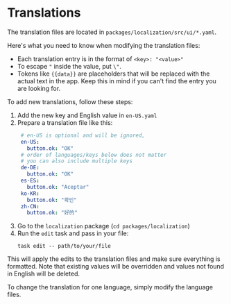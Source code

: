 # Translations

The translation files are located in `packages/localization/src/ui/*.yaml`.

Here's what you need to know when modifying the translation files:
- Each translation entry is in the format of `<key>: "<value>"`
- To escape `"` inside the value, put `\"`.
- Tokens like `{{data}}` are placeholders that will be replaced
  with the actual text in the app. Keep this in mind if you can't find the entry
  you are looking for.

To add new translations, follow these steps:
1. Add the new key and English value in `en-US.yaml`
2. Prepare a translation file like this:
   ```yaml
    # en-US is optional and will be ignored, 
    en-US: 
      button.ok: "OK"
    # order of languages/keys below does not matter
    # you can also include multiple keys
    de-DE:
      button.ok: "OK"
    es-ES:
      button.ok: "Aceptar"
    ko-KR:
      button.ok: "확인"
    zh-CN:
      button.ok: "好的"
    ```
3. Go to the `localization` package (`cd packages/localization`)
4. Run the `edit` task and pass in your file:
   ```
   task edit -- path/to/your/file
   ```
  This will apply
  the edits to the translation files and make sure everything is formatted.
  Note that existing values will be overridden and values not found in English
  will be deleted.

To change the translation for one language, simply modify the language files.
